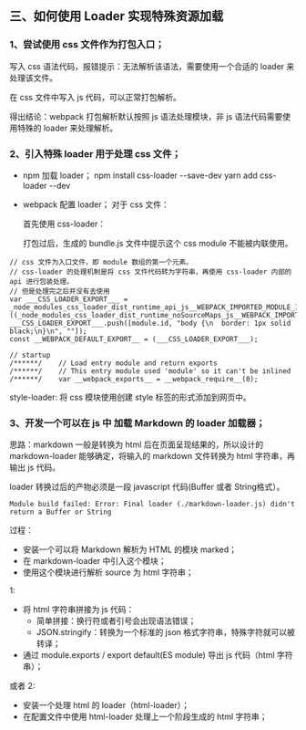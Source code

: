 ## 三、如何使用 Loader 实现特殊资源加载

### 1、尝试使用 css 文件作为打包入口；

写入 css 语法代码，报错提示：无法解析该语法，需要使用一个合适的 loader 来处理该文件。

在 css 文件中写入 js 代码，可以正常打包解析。

得出结论：webpack 打包解析默认按照 js 语法处理模块，非 js 语法代码需要使用特殊的 loader 来处理解析。

### 2、引入特殊 loader 用于处理 css 文件；

- npm 加载 loader；
  npm install css-loader --save-dev
  yarn add css-loader --dev

- webpack 配置 loader；
  对于 css 文件：
  
  首先使用 css-loader：

  打包过后，生成的 bundle.js 文件中提示这个 css module 不能被内联使用。
```shell
// css 文件为入口文件，即 module 数组的第一个元素。
// css-loader 的处理机制是将 css 文件代码转为字符串，再使用 css-loader 内部的 api 进行包装处理。
// 但是处理完之后并没有去使用
var ___CSS_LOADER_EXPORT___ = _node_modules_css_loader_dist_runtime_api_js__WEBPACK_IMPORTED_MODULE_1___default()((_node_modules_css_loader_dist_runtime_noSourceMaps_js__WEBPACK_IMPORTED_MODULE_0___default()));
___CSS_LOADER_EXPORT___.push([module.id, "body {\n  border: 1px solid black;\n}\n", ""]);
const __WEBPACK_DEFAULT_EXPORT__ = (___CSS_LOADER_EXPORT___);

// startup
/******/ 	// Load entry module and return exports
/******/ 	// This entry module used 'module' so it can't be inlined
/******/ 	var __webpack_exports__ = __webpack_require__(0);
```

  style-loader: 将 css 模块使用创建 style 标签的形式添加到网页中。

### 3、开发一个可以在 js 中 加载 Markdown 的 loader 加载器；

思路：markdown 一般是转换为 html 后在页面呈现结果的，所以设计的 markdown-loader 能够确定，将输入的 markdown 文件转换为 html 字符串，再输出 js 代码。

loader 转换过后的产物必须是一段 javascript 代码(Buffer 或者 String格式）。
```shell
Module build failed: Error: Final loader (./markdown-loader.js) didn't return a Buffer or String
```

过程：
- 安装一个可以将 Markdown 解析为 HTML 的模块 marked；
- 在 markdown-loader 中引入这个模块；
- 使用这个模块进行解析 source 为 html 字符串；

1:
- 将 html 字符串拼接为 js 代码：
  - 简单拼接：换行符或者引号会出现语法错误；
  - JSON.stringify：转换为一个标准的 json 格式字符串，特殊字符就可以被转译；
- 通过 module.exports / export default(ES module) 导出 js 代码（html 字符串）；

或者 2:
- 安装一个处理 html 的 loader（html-loader）；
- 在配置文件中使用 html-loader 处理上一个阶段生成的 html 字符串；





